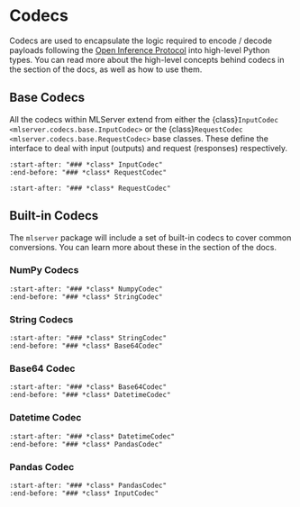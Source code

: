 # Codecs

Codecs are used to encapsulate the logic required to encode / decode payloads
following the [Open Inference
Protocol](https://docs.seldon.io/projects/seldon-core/en/latest/reference/apis/v2-protocol.html)
into high-level Python types.
You can read more about the high-level concepts behind codecs in the
[](../../user-guide/content-type) section of the docs, as well as how to use
them.

## Base Codecs

All the codecs within MLServer extend from either the {class}`InputCodec <mlserver.codecs.base.InputCodec>`
or the {class}`RequestCodec <mlserver.codecs.base.RequestCodec>` base classes.
These define the interface to deal with input (outputs) and request (responses)
respectively.

```{include} ../../api/mlserver.codecs.md
:start-after: "### *class* InputCodec"
:end-before: "### *class* RequestCodec"
```

```{include} ../../api/mlserver.codecs.md
:start-after: "### *class* RequestCodec"
```

## Built-in Codecs

The `mlserver` package will include a set of built-in codecs to cover common
conversions.
You can learn more about these in the [](../../user-guide/content-type.md#available-content-types) section of
the docs.

### NumPy Codecs

```{include} ../../api/mlserver.codecs.md
:start-after: "### *class* NumpyCodec"
:end-before: "### *class* StringCodec"
```

### String Codecs

```{include} ../../api/mlserver.codecs.md
:start-after: "### *class* StringCodec"
:end-before: "### *class* Base64Codec"
```

### Base64 Codec

```{include} ../../api/mlserver.codecs.md
:start-after: "### *class* Base64Codec"
:end-before: "### *class* DatetimeCodec"
```

### Datetime Codec

```{include} ../../api/mlserver.codecs.md
:start-after: "### *class* DatetimeCodec"
:end-before: "### *class* PandasCodec"
```

### Pandas Codec

```{include} ../../api/mlserver.codecs.md
:start-after: "### *class* PandasCodec"
:end-before: "### *class* InputCodec"
```
